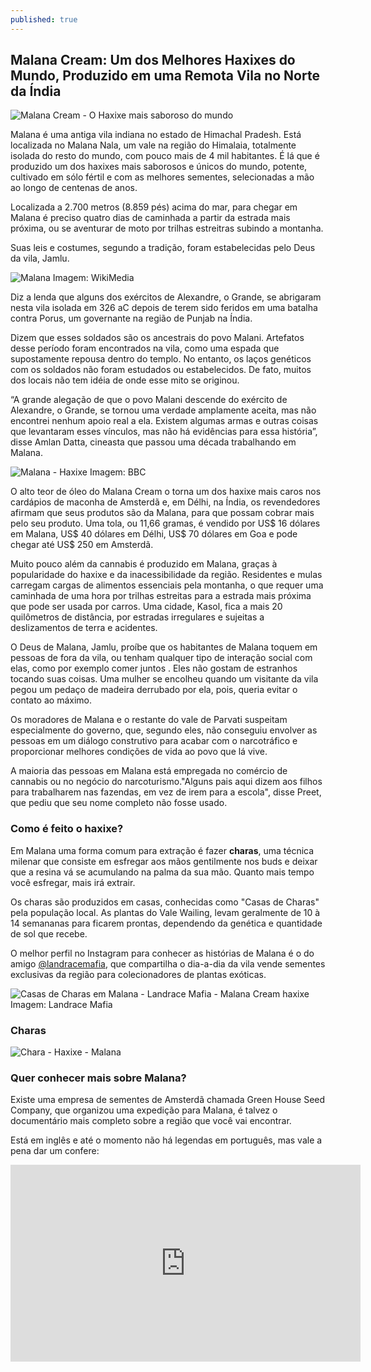```yaml
---
published: true
---
```

## Malana Cream: Um dos Melhores Haxixes do Mundo, Produzido em uma Remota Vila no Norte da Índia

<img src="https://i.imgur.com/LXttUap.jpg" alt="Malana Cream - O Haxixe mais saboroso do mundo">

Malana é uma antiga vila indiana no estado de Himachal Pradesh. Está localizada no Malana Nala, um vale na região do Himalaia, totalmente isolada do resto do mundo, com pouco mais de 4 mil habitantes. É lá que é produzido um dos haxixes mais saborosos e únicos do mundo, potente, cultivado em sólo fértil e com as melhores sementes, selecionadas a mão ao longo de centenas de anos.

Localizada a 2.700 metros (8.859 pés) acima do mar, para chegar em Malana é preciso quatro dias de caminhada a partir da estrada mais próxima, ou se aventurar de moto por trilhas estreitras subindo a montanha.

Suas leis e costumes, segundo a tradição, foram estabelecidas pelo Deus da vila, Jamlu.

![Malana]({{site.baseurl}}https://upload.wikimedia.org/wikipedia/commons/thumb/3/32/Malana.jpg/1280px-Malana.jpg)
Imagem: WikiMedia

Diz a lenda que alguns dos exércitos de Alexandre, o Grande, se abrigaram nesta vila isolada em 326 aC depois de terem sido feridos em uma batalha contra Porus, um governante na região de Punjab na Índia. 

Dizem que esses soldados são os ancestrais do povo Malani. Artefatos desse período foram encontrados na vila, como uma espada que supostamente repousa dentro do templo. No entanto, os laços genéticos com os soldados não foram estudados ou estabelecidos. De fato, muitos dos locais não tem idéia de onde esse mito se originou.

“A grande alegação de que o povo Malani descende do exército de Alexandre, o Grande, se tornou uma verdade amplamente aceita, mas não encontrei nenhum apoio real a ela. Existem algumas armas e outras coisas que levantaram esses vínculos, mas não há evidências para essa história”, disse Amlan Datta, cineasta que passou uma década trabalhando em Malana.

![Malana - Haxixe]({{site.baseurl}}https://i.imgur.com/6WePaef.jpg)
Imagem: BBC

O alto teor de óleo do Malana Cream o torna um dos haxixe mais caros nos cardápios de maconha de Amsterdã e, em Délhi, na Índia, os revendedores afirmam que seus produtos são da Malana, para que possam cobrar mais pelo seu produto. Uma tola, ou 11,66 gramas, é vendido por US$ 16 dólares em Malana, US$ 40 dólares em Délhi, US$ 70 dólares em Goa e pode chegar até US$ 250 em Amsterdã.

Muito pouco além da cannabis é produzido em Malana, graças à popularidade do haxixe e da inacessibilidade da região. Residentes e mulas carregam cargas de alimentos essenciais pela montanha, o que requer uma caminhada de uma hora por trilhas estreitas para a estrada mais próxima que pode ser usada por carros. Uma cidade, Kasol, fica a mais 20 quilômetros de distância, por estradas irregulares e sujeitas a deslizamentos de terra e acidentes.

O Deus de Malana, Jamlu, proíbe que os habitantes de Malana toquem em pessoas de fora da vila, ou tenham qualquer tipo de interação social com elas, como por exemplo comer juntos . Eles não gostam de estranhos tocando suas coisas. Uma mulher se encolheu quando um visitante da vila pegou um pedaço de madeira derrubado por ela, pois, queria evitar o contato ao máximo.

Os moradores de Malana e o restante do vale de Parvati suspeitam especialmente do governo, que, segundo eles, não conseguiu envolver as pessoas em um diálogo construtivo para acabar com o narcotráfico e proporcionar melhores condições de vida ao povo que lá vive.

A maioria das pessoas em Malana está empregada no comércio de cannabis ou no negócio do narcoturismo."Alguns pais aqui dizem aos filhos para trabalharem nas fazendas, em vez de irem para a escola", disse Preet, que pediu que seu nome completo não fosse usado.

### Como é feito o haxixe?

Em Malana uma forma comum para extração é fazer **charas**, uma técnica milenar que consiste em esfregar aos mãos gentilmente nos buds e deixar que a resina vá se acumulando na palma da sua mão. Quanto mais tempo você esfregar, mais irá extrair.

Os charas são produzidos em casas, conhecidas como "Casas de Charas" pela população local. As plantas do Vale Wailing, levam geralmente de 10 à 14 semananas para ficarem prontas, dependendo da genética e quantidade de sol que recebe.

O melhor perfil no Instagram para conhecer as histórias de Malana é o do amigo [@landracemafia](https://www.instagram.com/landracemafia/ "Landrace Mafia Malana"), que compartilha o dia-a-dia da vila vende sementes exclusivas da região para colecionadores de plantas exóticas.

![Casas de Charas em Malana - Landrace Mafia - Malana Cream haxixe]({{site.baseurl}}https://i.imgur.com/Tz2fAIc.jpg)
Imagem: Landrace Mafia

### Charas
![Chara - Haxixe - Malana]({{site.baseurl}}https://i.imgur.com/ahoNHAh.jpg)

### Quer conhecer mais sobre Malana?

Existe uma empresa de sementes de Amsterdã chamada Green House Seed Company, que organizou uma expedição para Malana, é talvez o documentário mais completo sobre a região que você vai encontrar.

Está em inglês e até o momento não há legendas em português, mas vale a pena dar um confere:

<iframe width="560" height="315" src="https://www.youtube.com/embed/CqFiucWKo-8" frameborder="0" allow="accelerometer; autoplay; encrypted-media; gyroscope; picture-in-picture" allowfullscreen></iframe>



